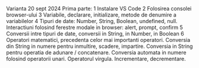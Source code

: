Varianta 20 sept 2024
Prima parte:
1 Instalare VS Code
2 Folosirea consolei browser-ului
3 Variabile, declarare, initializare, metode de denumire a variabilelor
4 Tipuri de date: Number, String, Boolean, undefined, null. Interactiuni folosind ferestre modale in browser: alert, prompt, confirm 
5 Conversii intre tipuri de date, conversii in String, in Number, in Boolean
6 Operatori matematici, precedenta celor mai importanti operatori. Conversia din String in numere pentru inmultire, scadere, impartire. Conversia in String pentru operatia de adunare / concatenare. Conversia automata in numere folosind operatorii unari. Operatorul virgula. Incrementare, decrementare.

